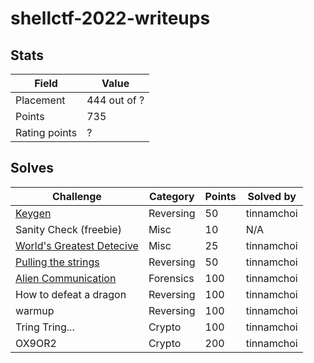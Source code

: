 # shellctf-2022-writeups

## Stats

| Field         | Value        |
| ------------- | ------------ |
| Placement     | 444 out of ? |
| Points        | 735          |
| Rating points | ?            |

## Solves

| Challenge                                                      | Category  | Points | Solved by  |
| -------------------------------------------------------------- | --------- | ------ | ---------- |
| [Keygen](reversing/keygen.md)                                  | Reversing | 50     | tinnamchoi |
| Sanity Check (freebie)                                         | Misc      | 10     | N/A        |
| [World's Greatest Detecive](misc/worlds-greatest-detective.md) | Misc      | 25     | tinnamchoi |
| [Pulling the strings](reversing/keygen.md)                     | Reversing | 50     | tinnamchoi |
| [Alien Communication](forensics/alien-communication.md)        | Forensics | 100    | tinnamchoi |
| How to defeat a dragon                                         | Reversing | 100    | tinnamchoi |
| warmup                                                         | Reversing | 100    | tinnamchoi |
| Tring Tring...                                                 | Crypto    | 100    | tinnamchoi |
| OX9OR2                                                         | Crypto    | 200    | tinnamchoi |

